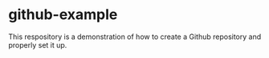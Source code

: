 # github-example
This respository is a demonstration of how to create a Github repository and properly set it up. 
